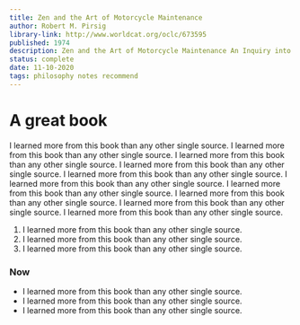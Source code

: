 ```yaml
---
title: Zen and the Art of Motorcycle Maintenance
author: Robert M. Pirsig
library-link: http://www.worldcat.org/oclc/673595
published: 1974
description: Zen and the Art of Motorcycle Maintenance An Inquiry into Values is a book.
status: complete
date: 11-10-2020
tags: philosophy notes recommend
---
```


# A great book
I learned more from this book than any other single source. I learned more from this book than any other single source.
I learned more from this book than any other single source.
I learned more from this book than any other single source.
I learned more from this book than any other single source.
I learned more from this book than any other single source.
I learned more from this book than any other single source.
I learned more from this book than any other single source.
I learned more from this book than any other single source.
I learned more from this book than any other single source.

1. I learned more from this book than any other single source.
2. I learned more from this book than any other single source.
3. I learned more from this book than any other single source.

### Now
- I learned more from this book than any other single source.
- I learned more from this book than any other single source.
- I learned more from this book than any other single source.

